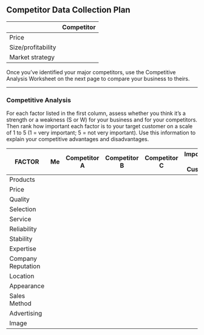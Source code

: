 ## Competitor Data Collection Plan


|                       |  Competitor   | 
|-----------------------|---------------|
| Price                 |               |
| Size/profitability    |               |
| Market strategy       |               |

Once you’ve identified your major competitors, use the Competitive Analysis Worksheet on the next page to compare your business to theirs.

--- 

### Competitive Analysis

For each factor listed in the first column, assess whether you think it’s a strength or a weakness (S or W) for your business and for your competitors. Then rank how important each factor is to your target customer on a scale of 1 to 5 (1 = very important; 5 = not very important). Use this information to explain your competitive advantages and disadvantages. 

| FACTOR | Me | Competitor A | Competitor B | Competitor C | Importance to Customer |
|-----------------------|---|---|---|---|---|
| Products              |   |   |   |   |   |
| Price                 |   |   |   |   |   |
| Quality               |   |   |   |   |   |
| Selection             |   |   |   |   |   |
| Service               |   |   |   |   |   |
| Reliability           |   |   |   |   |   |
| Stability             |   |   |   |   |   |
| Expertise             |   |   |   |   |   |
| Company Reputation    |   |   |   |   |   |
| Location              |   |   |   |   |   |
| Appearance            |   |   |   |   |   |
| Sales Method          |   |   |   |   |   |
| Advertising           |   |   |   |   |   |
| Image                 |   |   |   |   |   |
